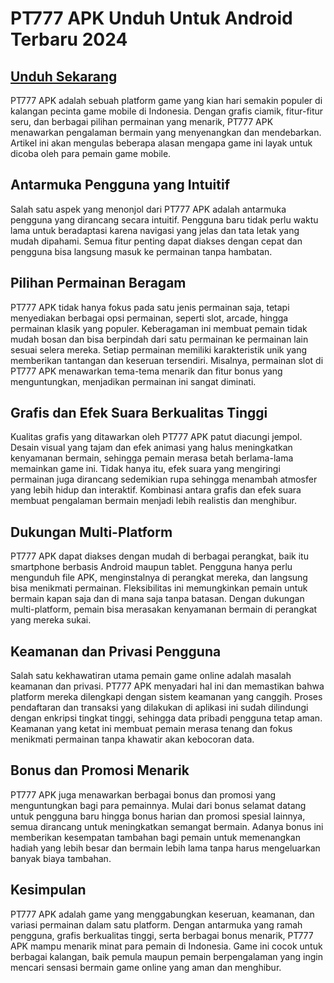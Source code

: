 # PT777 APK Unduh Untuk Android Terbaru 2024

## [Unduh Sekarang](https://spoo.me/yhc16e)

PT777 APK adalah sebuah platform game yang kian hari semakin populer di kalangan pecinta game mobile di Indonesia. Dengan grafis ciamik, fitur-fitur seru, dan berbagai pilihan permainan yang menarik, PT777 APK menawarkan pengalaman bermain yang menyenangkan dan mendebarkan. Artikel ini akan mengulas beberapa alasan mengapa game ini layak untuk dicoba oleh para pemain game mobile.

## Antarmuka Pengguna yang Intuitif
Salah satu aspek yang menonjol dari PT777 APK adalah antarmuka pengguna yang dirancang secara intuitif. Pengguna baru tidak perlu waktu lama untuk beradaptasi karena navigasi yang jelas dan tata letak yang mudah dipahami. Semua fitur penting dapat diakses dengan cepat dan pengguna bisa langsung masuk ke permainan tanpa hambatan.

## Pilihan Permainan Beragam
PT777 APK tidak hanya fokus pada satu jenis permainan saja, tetapi menyediakan berbagai opsi permainan, seperti slot, arcade, hingga permainan klasik yang populer. Keberagaman ini membuat pemain tidak mudah bosan dan bisa berpindah dari satu permainan ke permainan lain sesuai selera mereka. Setiap permainan memiliki karakteristik unik yang memberikan tantangan dan keseruan tersendiri. Misalnya, permainan slot di PT777 APK menawarkan tema-tema menarik dan fitur bonus yang menguntungkan, menjadikan permainan ini sangat diminati.

## Grafis dan Efek Suara Berkualitas Tinggi
Kualitas grafis yang ditawarkan oleh PT777 APK patut diacungi jempol. Desain visual yang tajam dan efek animasi yang halus meningkatkan kenyamanan bermain, sehingga pemain merasa betah berlama-lama memainkan game ini. Tidak hanya itu, efek suara yang mengiringi permainan juga dirancang sedemikian rupa sehingga menambah atmosfer yang lebih hidup dan interaktif. Kombinasi antara grafis dan efek suara membuat pengalaman bermain menjadi lebih realistis dan menghibur.

## Dukungan Multi-Platform
PT777 APK dapat diakses dengan mudah di berbagai perangkat, baik itu smartphone berbasis Android maupun tablet. Pengguna hanya perlu mengunduh file APK, menginstalnya di perangkat mereka, dan langsung bisa menikmati permainan. Fleksibilitas ini memungkinkan pemain untuk bermain kapan saja dan di mana saja tanpa batasan. Dengan dukungan multi-platform, pemain bisa merasakan kenyamanan bermain di perangkat yang mereka sukai.

## Keamanan dan Privasi Pengguna
Salah satu kekhawatiran utama pemain game online adalah masalah keamanan dan privasi. PT777 APK menyadari hal ini dan memastikan bahwa platform mereka dilengkapi dengan sistem keamanan yang canggih. Proses pendaftaran dan transaksi yang dilakukan di aplikasi ini sudah dilindungi dengan enkripsi tingkat tinggi, sehingga data pribadi pengguna tetap aman. Keamanan yang ketat ini membuat pemain merasa tenang dan fokus menikmati permainan tanpa khawatir akan kebocoran data.

## Bonus dan Promosi Menarik
PT777 APK juga menawarkan berbagai bonus dan promosi yang menguntungkan bagi para pemainnya. Mulai dari bonus selamat datang untuk pengguna baru hingga bonus harian dan promosi spesial lainnya, semua dirancang untuk meningkatkan semangat bermain. Adanya bonus ini memberikan kesempatan tambahan bagi pemain untuk memenangkan hadiah yang lebih besar dan bermain lebih lama tanpa harus mengeluarkan banyak biaya tambahan.

## Kesimpulan
PT777 APK adalah game yang menggabungkan keseruan, keamanan, dan variasi permainan dalam satu platform. Dengan antarmuka yang ramah pengguna, grafis berkualitas tinggi, serta berbagai bonus menarik, PT777 APK mampu menarik minat para pemain di Indonesia. Game ini cocok untuk berbagai kalangan, baik pemula maupun pemain berpengalaman yang ingin mencari sensasi bermain game online yang aman dan menghibur.
